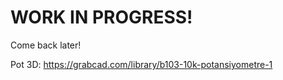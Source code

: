 # WORK IN PROGRESS!
Come back later!

Pot 3D: https://grabcad.com/library/b103-10k-potansiyometre-1
